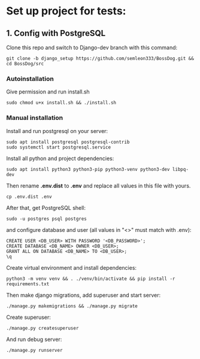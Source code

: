 
# Set up project for tests:


## 1. Config with PostgreSQL

Clone this repo and switch to Django-dev branch with this command:

    git clone -b django_setup https://github.com/semleon333/BossDog.git && cd BossDog/src

### Autoinstallation

Give permission and run install.sh

    sudo chmod u+x install.sh && ./install.sh


### Manual installation

Install and run postgresql on your server:

    sudo apt install postgresql postgresql-contrib
    sudo systemctl start postgresql.service

Install all python and project dependencies:

    sudo apt install python3 python3-pip python3-venv python3-dev libpq-dev

Then rename **.env.dist** to **.env** and replace all values in this file with yours.

    cp .env.dist .env

After that, get PostgreSQL shell:

    sudo -u postgres psql postgres

and configure database and user (all values in "<>" must match with .env):

    CREATE USER <DB_USER> WITH PASSWORD '<DB_PASSWORD>';
    CREATE DATABASE <DB_NAME> OWNER <DB_USER>;
    GRANT ALL ON DATABASE <DB_NAME> TO <DB_USER>;
    \q
    
Create virtual environment and install dependencies:

    python3 -m venv venv && . ./venv/bin/activate && pip install -r requirements.txt

Then make django migrations, add superuser and start server:

    ./manage.py makemigrations && ./manage.py migrate

Create superuser:

    ./manage.py createsuperuser

And run debug server:

    ./manage.py runserver
